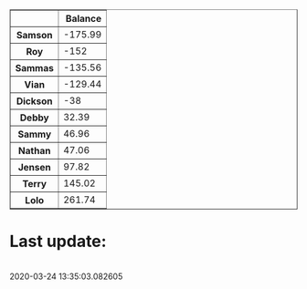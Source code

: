 <table border="1" class="dataframe">
  <thead>
    <tr style="text-align: right;">
      <th></th>
      <th>Balance</th>
    </tr>
  </thead>
  <tbody>
    <tr>
      <th>Samson</th>
      <td>-175.99</td>
    </tr>
    <tr>
      <th>Roy</th>
      <td>-152</td>
    </tr>
    <tr>
      <th>Sammas</th>
      <td>-135.56</td>
    </tr>
    <tr>
      <th>Vian</th>
      <td>-129.44</td>
    </tr>
    <tr>
      <th>Dickson</th>
      <td>-38</td>
    </tr>
    <tr>
      <th>Debby</th>
      <td>32.39</td>
    </tr>
    <tr>
      <th>Sammy</th>
      <td>46.96</td>
    </tr>
    <tr>
      <th>Nathan</th>
      <td>47.06</td>
    </tr>
    <tr>
      <th>Jensen</th>
      <td>97.82</td>
    </tr>
    <tr>
      <th>Terry</th>
      <td>145.02</td>
    </tr>
    <tr>
      <th>Lolo</th>
      <td>261.74</td>
    </tr>
  </tbody>
</table><H1>Last update:</h1><br>2020-03-24 13:35:03.082605